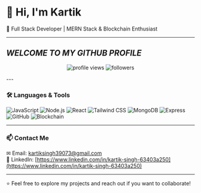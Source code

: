 # 👋 Hi, I'm Kartik

🚀 Full Stack Developer | MERN Stack & Blockchain Enthusiast

---

##  *WELCOME TO MY GITHUB PROFILE*
<p align="center">
  <img src="https://komarev.com/ghpvc/?username=kartikSingh28&label=Profile%20Views&color=blueviolet&style=for-the-badge" alt="profile views"/>
  <img src="https://img.shields.io/github/followers/kartikSingh28?label=Followers&style=for-the-badge&color=brightgreen" alt="followers"/>
</p>
---

### 🛠 Languages & Tools

![JavaScript](https://img.shields.io/badge/JavaScript-F7DF1E?style=for-the-badge&logo=javascript&logoColor=black)
![Node.js](https://img.shields.io/badge/Node.js-339933?style=for-the-badge&logo=node.js&logoColor=white)
![React](https://img.shields.io/badge/React-20232A?style=for-the-badge&logo=react&logoColor=61DAFB)
![Tailwind CSS](https://img.shields.io/badge/Tailwind_CSS-06B6D4?style=for-the-badge&logo=tailwind-css&logoColor=white)
![MongoDB](https://img.shields.io/badge/MongoDB-47A248?style=for-the-badge&logo=mongodb&logoColor=white)
![Express](https://img.shields.io/badge/Express.js-000000?style=for-the-badge&logo=express&logoColor=white)
![GitHub](https://img.shields.io/badge/GitHub-181717?style=for-the-badge&logo=github&logoColor=white)
![Blockchain](https://img.shields.io/badge/Blockchain-4A90E2?style=for-the-badge&logo=ethereum&logoColor=white)

---

### 📫 Contact Me

✉ Email: [kartiksingh39073@gmail.com](mailto:kartiksingh39073@gmail.com)  
🔗 LinkedIn: [https://www.linkedin.com/in/kartik-singh-63403a250](https://www.linkedin.com/in/kartik-singh-63403a250)

---

⭐ Feel free to explore my projects and reach out if you want to collaborate!
